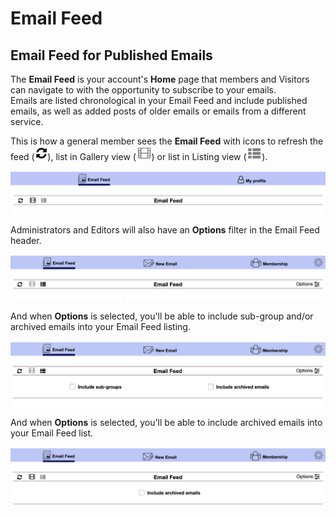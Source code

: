 # Email Feed

<span id="gv-4feed-1feedIntro"></span>
## Email Feed for Published Emails

The **Email Feed** is your account's **Home** page that members and Visitors
can navigate to with the opportunity to subscribe to your emails.  
Emails are listed chronological in your Email Feed and include published emails, as well as added posts
of older emails or emails from a different service.  

This is how a general member sees the **Email Feed** with icons to refresh the feed (<img src="/docimages/refresh-feed-icon.png" height="22">), list in Gallery view (<img src="/docimages/gallery-view-feed-icon.png" height="22">) or list in Listing view (<img src="/docimages/listing-view-icon.png" height="22">).

<img src="/docimages/gen-mem-feed.png" width="750">

Administrators and Editors will also have an **Options** filter in the Email Feed header.

<img src="/docimages/admin-feed.png" width="750">

<span class="sub g4s">

And when **Options** is selected, you'll be able to include sub-group and/or archived emails into your Email Feed listing.

<img src="/docimages/admin-feed-expanded-options.png" width="750">

</span> <!-- sub g4s -->

<span class="free">
  
And when **Options** is selected, you'll be able to include archived emails into your Email Feed list.

<img src="/docimages/feed-free-admin-expand.png" width="750">

</span> <!-- free -->


